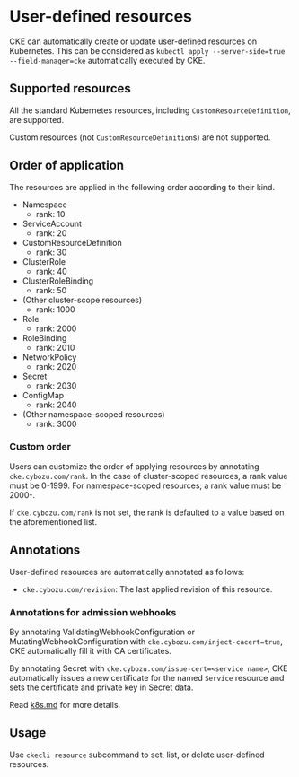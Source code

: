 User-defined resources
======================

CKE can automatically create or update user-defined resources on Kubernetes.
This can be considered as `kubectl apply --server-side=true --field-manager=cke` automatically executed by CKE.

## Supported resources

All the standard Kubernetes resources, including `CustomResourceDefinition`, are supported.

Custom resources (not `CustomResourceDefinition`s) are not supported.

## Order of application

The resources are applied in the following order according to their kind.

- Namespace
  - rank: 10
- ServiceAccount
  - rank: 20
- CustomResourceDefinition
  - rank: 30
- ClusterRole
  - rank: 40
- ClusterRoleBinding
  - rank: 50
- (Other cluster-scope resources)
  - rank: 1000
- Role
  - rank: 2000
- RoleBinding
  - rank: 2010
- NetworkPolicy
  - rank: 2020
- Secret
  - rank: 2030
- ConfigMap
  - rank: 2040
- (Other namespace-scoped resources)
  - rank: 3000

### Custom order

Users can customize the order of applying resources by annotating `cke.cybozu.com/rank`.
In the case of cluster-scoped resources, a rank value must be 0-1999.
For namespace-scoped resources, a rank value must be 2000-.

If `cke.cybozu.com/rank` is not set, the rank is defaulted to a value based on the aforementioned list.

## Annotations

User-defined resources are automatically annotated as follows:

- `cke.cybozu.com/revision`: The last applied revision of this resource.

### Annotations for admission webhooks

By annotating ValidatingWebhookConfiguration or MutatingWebhookConfiguration
with `cke.cybozu.com/inject-cacert=true`, CKE automatically fill it with CA
certificates.

By annotating Secret with `cke.cybozu.com/issue-cert=<service name>`, CKE
automatically issues a new certificate for the named `Service` resource and
sets the certificate and private key in Secret data.

Read [k8s.md](k8s.md#certificates-for-admission-webhooks) for more details.

## Usage

Use `ckecli resource` subcommand to set, list, or delete user-defined resources.
